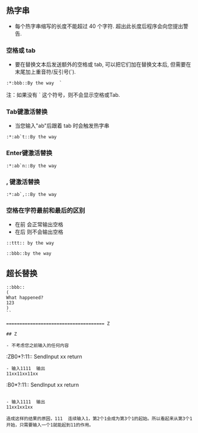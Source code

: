 ## 热字串

- 每个热字串缩写的长度不能超过 40 个字符. 超出此长度后程序会向您提出警告. 

### 空格或 tab

- 要在替换文本后发送额外的空格或 tab, 可以把它们加在替换文本后, 但需要在末尾加上重音符/反引号(`). 

```
:*:bbb::By the way	`
```
注：如果没有 ` 这个符号，则不会显示空格或Tab.

### Tab键激活替换
- 当您输入"ab"后跟着 tab 时会触发热字串

```
:*:ab`t::By the way
```

### Enter键激活替换


```
:*:ab`n::By the way
```

###  , 键激活替换

```
:*:ab`,::By the way
```

### 空格在字符最前和最后的区别

- 在前  会正常输出空格
- 在后  则不会输出空格

```
::ttt:: by the way

::bbb::by the way 
```

## 超长替换

```
::bbb::
(
What happened?
123
)
``

===================================== Z

## Z

- 不考虑您之前输入的任何内容

```
:ZB0*?:11::
SendInput xx
return
```
- 输入1111  输出
11xx11xx11xx

```
:B0*?:11::
SendInput xx
return
```

- 输入1111  输出
11xx1xx1xx

造成这样的结果的原因，111  连续输入1，第2个1会成为第3个1的起始。所以看起来从第3个1开始，只需要输入一个1就能起到11的作用。





